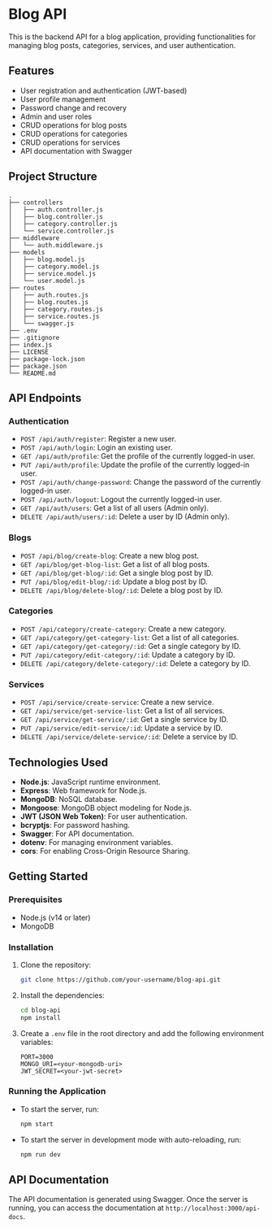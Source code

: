 # Blog API

This is the backend API for a blog application, providing functionalities for managing blog posts, categories, services, and user authentication.

## Features

- User registration and authentication (JWT-based)
- User profile management
- Password change and recovery
- Admin and user roles
- CRUD operations for blog posts
- CRUD operations for categories
- CRUD operations for services
- API documentation with Swagger

## Project Structure

```
.
├── controllers
│   ├── auth.controller.js
│   ├── blog.controller.js
│   ├── category.controller.js
│   └── service.controller.js
├── middleware
│   └── auth.middleware.js
├── models
│   ├── blog.model.js
│   ├── category.model.js
│   ├── service.model.js
│   └── user.model.js
├── routes
│   ├── auth.routes.js
│   ├── blog.routes.js
│   ├── category.routes.js
│   ├── service.routes.js
│   └── swagger.js
├── .env
├── .gitignore
├── index.js
├── LICENSE
├── package-lock.json
├── package.json
└── README.md
```

## API Endpoints

### Authentication

- `POST /api/auth/register`: Register a new user.
- `POST /api/auth/login`: Login an existing user.
- `GET /api/auth/profile`: Get the profile of the currently logged-in user.
- `PUT /api/auth/profile`: Update the profile of the currently logged-in user.
- `POST /api/auth/change-password`: Change the password of the currently logged-in user.
- `POST /api/auth/logout`: Logout the currently logged-in user.
- `GET /api/auth/users`: Get a list of all users (Admin only).
- `DELETE /api/auth/users/:id`: Delete a user by ID (Admin only).

### Blogs

- `POST /api/blog/create-blog`: Create a new blog post.
- `GET /api/blog/get-blog-list`: Get a list of all blog posts.
- `GET /api/blog/get-blog/:id`: Get a single blog post by ID.
- `PUT /api/blog/edit-blog/:id`: Update a blog post by ID.
- `DELETE /api/blog/delete-blog/:id`: Delete a blog post by ID.

### Categories

- `POST /api/category/create-category`: Create a new category.
- `GET /api/category/get-category-list`: Get a list of all categories.
- `GET /api/category/get-category/:id`: Get a single category by ID.
- `PUT /api/category/edit-category/:id`: Update a category by ID.
- `DELETE /api/category/delete-category/:id`: Delete a category by ID.

### Services

- `POST /api/service/create-service`: Create a new service.
- `GET /api/service/get-service-list`: Get a list of all services.
- `GET /api/service/get-service/:id`: Get a single service by ID.
- `PUT /api/service/edit-service/:id`: Update a service by ID.
- `DELETE /api/service/delete-service/:id`: Delete a service by ID.

## Technologies Used

- **Node.js**: JavaScript runtime environment.
- **Express**: Web framework for Node.js.
- **MongoDB**: NoSQL database.
- **Mongoose**: MongoDB object modeling for Node.js.
- **JWT (JSON Web Token)**: For user authentication.
- **bcryptjs**: For password hashing.
- **Swagger**: For API documentation.
- **dotenv**: For managing environment variables.
- **cors**: For enabling Cross-Origin Resource Sharing.

## Getting Started

### Prerequisites

- Node.js (v14 or later)
- MongoDB

### Installation

1.  Clone the repository:

    ```bash
    git clone https://github.com/your-username/blog-api.git
    ```

2.  Install the dependencies:

    ```bash
    cd blog-api
    npm install
    ```

3.  Create a `.env` file in the root directory and add the following environment variables:

    ```
    PORT=3000
    MONGO_URI=<your-mongodb-uri>
    JWT_SECRET=<your-jwt-secret>
    ```

### Running the Application

- To start the server, run:

  ```bash
  npm start
  ```

- To start the server in development mode with auto-reloading, run:

  ```bash
  npm run dev
  ```

## API Documentation

The API documentation is generated using Swagger. Once the server is running, you can access the documentation at `http://localhost:3000/api-docs`.

